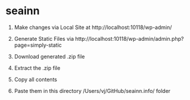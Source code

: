 # seainn

1. Make changes via Local Site at http://localhost:10118/wp-admin/

2. Generate Static Files via http://localhost:10118/wp-admin/admin.php?page=simply-static

3. Download generated .zip file

4. Extract the .zip file

5. Copy all contents

6. Paste them in this directory /Users/vj/GitHub/seainn.info/ folder